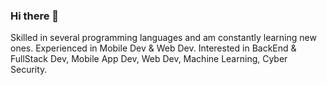 ### Hi there 👋
Skilled in several programming languages and am constantly learning new ones. Experienced in Mobile Dev & Web Dev. Interested in BackEnd & FullStack Dev, Mobile App Dev, Web Dev, Machine Learning, Cyber Security. 

<!--
**shehroozevelt23/shehroozevelt23** is a ✨ _special_ ✨ repository because its `README.md` (this file) appears on your GitHub profile.

Here are some ideas to get you started:

- 🔭 I’m currently working on ...
- 🌱 I’m currently learning ...
- 👯 I’m looking to collaborate on ...
- 🤔 I’m looking for help with ...
- 💬 Ask me about ...
- 📫 How to reach me: ...
- 😄 Pronouns: ...
- ⚡ Fun fact: ...
-->
